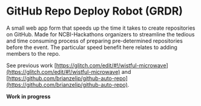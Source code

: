 # GitHub Repo Deploy Robot (GRDR)

A small web app form that speeds up the time it takes to create repositories on GitHub. Made for NCBI-Hackathons organizers to streamline the tedious and time consuming process of preparing pre-determined repositories before the event. The particular speed benefit here relates to adding members to the repo.

See previous work [https://glitch.com/edit/#!/wistful-microwave](https://glitch.com/edit/#!/wistful-microwave) and [https://github.com/brianzelip/github-auto-repo](https://github.com/brianzelip/github-auto-repo).

**Work in progress**